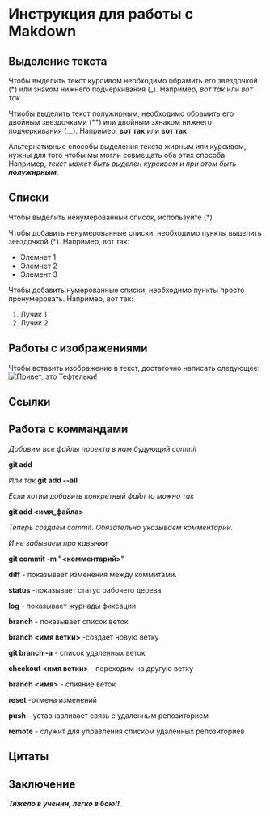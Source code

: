 # Инструкция для работы с Makdown

## Выделение текста
Чтобы выделить текст курсивом необходимо обрамить его звездочкой (*) или знаком нижнего подчеркивания (_). Например,  *вот так* или _вот так_.

Чтиобы выделить текст полужирным, необходимо обрамить его двойным звездочками (**) или двойным зхнаком нижнего подчеркивания (__). Например, **вот так** или __вот так__.

Альтернативные способы выделения текста жирным или курсивом, нужны для того чтобы мы могли совмещать оба этих способа. Например, _текст может быть выделен курсивом и при этом быть **полужирным**_.


## Списки
Чтобы выделить ненумерованный список, используйте (*)

Чтобы добавить ненумерованные списки, необходимо пункты выделить зевздочкой (*).
Например, вот так:
* Элемнет 1
* Элемнет 2
* Элемент 3

Чтобы добавить нумерованные списки, необходимо пункты просто пронумеровать. 
Например, вот так:
1. Лучик 1
2. Лучик 2

## Работы с изображениями

Чтобы вставить изображение в текст, достаточно написать следующее:
![Привет, это Тефтельки!](teftel.jpg)

## Ссылки

## Работа c коммандами
_Добавим все файлы проекта в нам будующий commit_

**git add**

_Или так_
**git add --all**

_Если хотим добавить конкретный файл то можно так_

**git add <имя_файла>**

_Теперь создаем commit. Обязательно указываем комментарий._

_И не забываем про кавычки_

**git commit -m "<комментарий>"**

**diff** - показывает изменения между коммитами.

**status** -показывает статус рабочего дерева

**log** - показывает журнады фиксации

**branch** - показывает список веток

**branch <имя ветки>** -создает новую ветку

**git branch -a** - список удаленных веток

**checkout <имя ветки>** - переходим на другую ветку

**branch <имя>** - слияние веток

**reset** -отмена изменений

**push** - уставнавливает связь с удаленным репозиторием

**remote** - служит для управления списком удаленных репозиториев


## Цитаты

## Заключение
 
 _**Тяжело в учении, легко в бою!!**_